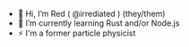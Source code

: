 - 👋 Hi, I’m Red ( @irrediated ) (they/them)
- 🌱 I’m currently learning Rust and/or Node.js
- ⚡ I'm a former particle physicist


